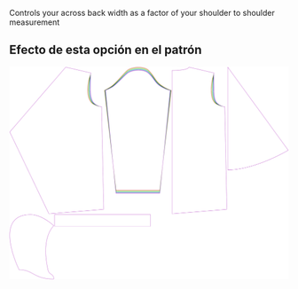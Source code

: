 
Controls your across back width as a factor of your shoulder to shoulder measurement


## Efecto de esta opción en el patrón
![This image shows the effect of this option by superimposing several variants that have a different value for this option](yuri_acrossbackfactor_sample.svg "Effect of this option on the pattern")
